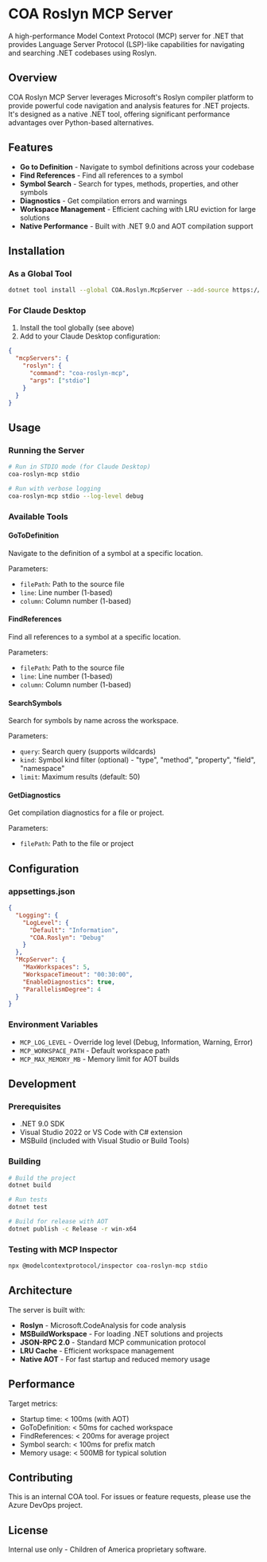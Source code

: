 # COA Roslyn MCP Server

A high-performance Model Context Protocol (MCP) server for .NET that provides Language Server Protocol (LSP)-like capabilities for navigating and searching .NET codebases using Roslyn.

## Overview

COA Roslyn MCP Server leverages Microsoft's Roslyn compiler platform to provide powerful code navigation and analysis features for .NET projects. It's designed as a native .NET tool, offering significant performance advantages over Python-based alternatives.

## Features

- **Go to Definition** - Navigate to symbol definitions across your codebase
- **Find References** - Find all references to a symbol
- **Symbol Search** - Search for types, methods, properties, and other symbols
- **Diagnostics** - Get compilation errors and warnings
- **Workspace Management** - Efficient caching with LRU eviction for large solutions
- **Native Performance** - Built with .NET 9.0 and AOT compilation support

## Installation

### As a Global Tool

```bash
dotnet tool install --global COA.Roslyn.McpServer --add-source https://childrensal.pkgs.visualstudio.com/_packaging/COA/nuget/v3/index.json
```

### For Claude Desktop

1. Install the tool globally (see above)
2. Add to your Claude Desktop configuration:

```json
{
  "mcpServers": {
    "roslyn": {
      "command": "coa-roslyn-mcp",
      "args": ["stdio"]
    }
  }
}
```

## Usage

### Running the Server

```bash
# Run in STDIO mode (for Claude Desktop)
coa-roslyn-mcp stdio

# Run with verbose logging
coa-roslyn-mcp stdio --log-level debug
```

### Available Tools

#### GoToDefinition
Navigate to the definition of a symbol at a specific location.

Parameters:
- `filePath`: Path to the source file
- `line`: Line number (1-based)
- `column`: Column number (1-based)

#### FindReferences
Find all references to a symbol at a specific location.

Parameters:
- `filePath`: Path to the source file
- `line`: Line number (1-based)
- `column`: Column number (1-based)

#### SearchSymbols
Search for symbols by name across the workspace.

Parameters:
- `query`: Search query (supports wildcards)
- `kind`: Symbol kind filter (optional) - "type", "method", "property", "field", "namespace"
- `limit`: Maximum results (default: 50)

#### GetDiagnostics
Get compilation diagnostics for a file or project.

Parameters:
- `filePath`: Path to the file or project

## Configuration

### appsettings.json

```json
{
  "Logging": {
    "LogLevel": {
      "Default": "Information",
      "COA.Roslyn": "Debug"
    }
  },
  "McpServer": {
    "MaxWorkspaces": 5,
    "WorkspaceTimeout": "00:30:00",
    "EnableDiagnostics": true,
    "ParallelismDegree": 4
  }
}
```

### Environment Variables

- `MCP_LOG_LEVEL` - Override log level (Debug, Information, Warning, Error)
- `MCP_WORKSPACE_PATH` - Default workspace path
- `MCP_MAX_MEMORY_MB` - Memory limit for AOT builds

## Development

### Prerequisites

- .NET 9.0 SDK
- Visual Studio 2022 or VS Code with C# extension
- MSBuild (included with Visual Studio or Build Tools)

### Building

```bash
# Build the project
dotnet build

# Run tests
dotnet test

# Build for release with AOT
dotnet publish -c Release -r win-x64
```

### Testing with MCP Inspector

```bash
npx @modelcontextprotocol/inspector coa-roslyn-mcp stdio
```

## Architecture

The server is built with:
- **Roslyn** - Microsoft.CodeAnalysis for code analysis
- **MSBuildWorkspace** - For loading .NET solutions and projects
- **JSON-RPC 2.0** - Standard MCP communication protocol
- **LRU Cache** - Efficient workspace management
- **Native AOT** - For fast startup and reduced memory usage

## Performance

Target metrics:
- Startup time: < 100ms (with AOT)
- GoToDefinition: < 50ms for cached workspace
- FindReferences: < 200ms for average project
- Symbol search: < 100ms for prefix match
- Memory usage: < 500MB for typical solution

## Contributing

This is an internal COA tool. For issues or feature requests, please use the Azure DevOps project.

## License

Internal use only - Children of America proprietary software.